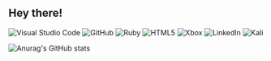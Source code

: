 <h2> Hey there! </h2>

<p align="center"> 
<!--   <img width="100%" height="300" src="https://user-images.githubusercontent.com/62908808/131414888-2a460f8c-7376-47b2-83d5-3b877ab87fc6.jpg" alt="banner"> -->
  
  ![Visual Studio Code](https://img.shields.io/badge/Visual%20Studio%20Code-0078d7.svg?style=for-the-badge&logo=visual-studio-code&logoColor=white) ![GitHub](https://img.shields.io/badge/github-%23121011.svg?style=for-the-badge&logo=github&logoColor=white) ![Ruby](https://img.shields.io/badge/ruby-%23CC342D.svg?style=for-the-badge&logo=ruby&logoColor=white) ![HTML5](https://img.shields.io/badge/html5-%23E34F26.svg?style=for-the-badge&logo=html5&logoColor=white) ![Xbox](https://img.shields.io/badge/<qwertychupa>-%23107C10.svg?style=for-the-badge&logo=Xbox&logoColor=white) ![LinkedIn](https://img.shields.io/badge/linkedin-%230077B5.svg?style=for-the-badge&logo=linkedin&logoColor=white) ![Kali](https://img.shields.io/badge/Kali-268BEE?style=for-the-badge&logo=kalilinux&logoColor=white)
  
</p>
 
  ![Anurag's GitHub stats](https://github-readme-stats.vercel.app/api?username=Ajguerra28&show_icons=true&theme=dark)


